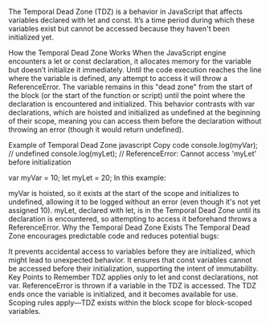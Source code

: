 The Temporal Dead Zone (TDZ) is a behavior in JavaScript that affects variables declared with let and const. It’s a time period during which these variables exist but cannot be accessed because they haven't been initialized yet.

How the Temporal Dead Zone Works
When the JavaScript engine encounters a let or const declaration, it allocates memory for the variable but doesn’t initialize it immediately.
Until the code execution reaches the line where the variable is defined, any attempt to access it will throw a ReferenceError.
The variable remains in this "dead zone" from the start of the block (or the start of the function or script) until the point where the declaration is encountered and initialized.
This behavior contrasts with var declarations, which are hoisted and initialized as undefined at the beginning of their scope, meaning you can access them before the declaration without throwing an error (though it would return undefined).

Example of Temporal Dead Zone
javascript
Copy code
console.log(myVar);   // undefined
console.log(myLet);   // ReferenceError: Cannot access 'myLet' before initialization

var myVar = 10;
let myLet = 20;
In this example:

myVar is hoisted, so it exists at the start of the scope and initializes to undefined, allowing it to be logged without an error (even though it's not yet assigned 10).
myLet, declared with let, is in the Temporal Dead Zone until its declaration is encountered, so attempting to access it beforehand throws a ReferenceError.
Why the Temporal Dead Zone Exists
The Temporal Dead Zone encourages predictable code and reduces potential bugs:

It prevents accidental access to variables before they are initialized, which might lead to unexpected behavior.
It ensures that const variables cannot be accessed before their initialization, supporting the intent of immutability.
Key Points to Remember
TDZ applies only to let and const declarations, not var.
ReferenceError is thrown if a variable in the TDZ is accessed.
The TDZ ends once the variable is initialized, and it becomes available for use.
Scoping rules apply—TDZ exists within the block scope for block-scoped variables.